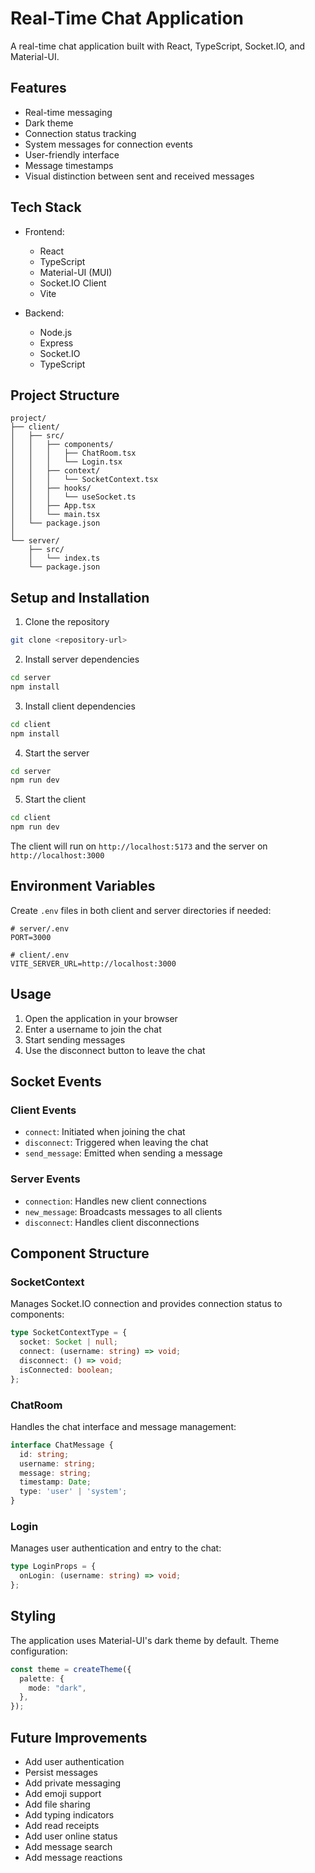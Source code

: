 # Real-Time Chat Application

A real-time chat application built with React, TypeScript, Socket.IO, and Material-UI.

## Features

- Real-time messaging
- Dark theme
- Connection status tracking
- System messages for connection events
- User-friendly interface
- Message timestamps
- Visual distinction between sent and received messages

## Tech Stack

- Frontend:
  - React
  - TypeScript
  - Material-UI (MUI)
  - Socket.IO Client
  - Vite

- Backend:
  - Node.js
  - Express
  - Socket.IO
  - TypeScript

## Project Structure

```
project/
├── client/
│   ├── src/
│   │   ├── components/
│   │   │   ├── ChatRoom.tsx
│   │   │   └── Login.tsx
│   │   ├── context/
│   │   │   └── SocketContext.tsx
│   │   ├── hooks/
│   │   │   └── useSocket.ts
│   │   ├── App.tsx
│   │   └── main.tsx
│   └── package.json
│
└── server/
    ├── src/
    │   └── index.ts
    └── package.json
```

## Setup and Installation

1. Clone the repository
```bash
git clone <repository-url>
```

2. Install server dependencies
```bash
cd server
npm install
```

3. Install client dependencies
```bash
cd client
npm install
```

4. Start the server
```bash
cd server
npm run dev
```

5. Start the client
```bash
cd client
npm run dev
```

The client will run on `http://localhost:5173` and the server on `http://localhost:3000`

## Environment Variables

Create `.env` files in both client and server directories if needed:

```env
# server/.env
PORT=3000

# client/.env
VITE_SERVER_URL=http://localhost:3000
```

## Usage

1. Open the application in your browser
2. Enter a username to join the chat
3. Start sending messages
4. Use the disconnect button to leave the chat

## Socket Events

### Client Events
- `connect`: Initiated when joining the chat
- `disconnect`: Triggered when leaving the chat
- `send_message`: Emitted when sending a message

### Server Events
- `connection`: Handles new client connections
- `new_message`: Broadcasts messages to all clients
- `disconnect`: Handles client disconnections

## Component Structure

### SocketContext
Manages Socket.IO connection and provides connection status to components:
```typescript
type SocketContextType = {
  socket: Socket | null;
  connect: (username: string) => void;
  disconnect: () => void;
  isConnected: boolean;
};
```

### ChatRoom
Handles the chat interface and message management:
```typescript
interface ChatMessage {
  id: string;
  username: string;
  message: string;
  timestamp: Date;
  type: 'user' | 'system';
}
```

### Login
Manages user authentication and entry to the chat:
```typescript
type LoginProps = {
  onLogin: (username: string) => void;
};
```

## Styling

The application uses Material-UI's dark theme by default. Theme configuration:

```typescript
const theme = createTheme({
  palette: {
    mode: "dark",
  },
});
```

## Future Improvements

- Add user authentication
- Persist messages
- Add private messaging
- Add emoji support
- Add file sharing
- Add typing indicators
- Add read receipts
- Add user online status
- Add message search
- Add message reactions
